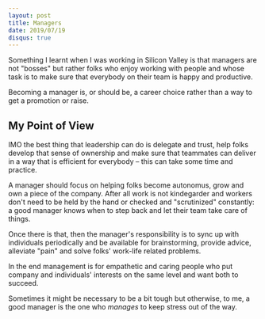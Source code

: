 ```yaml
---
layout: post
title: Managers
date: 2019/07/19
disqus: true
---
```


Something I learnt when I was working in Silicon Valley is that managers are not "bosses" but rather folks who enjoy working with people and whose task is to make sure that everybody on their team is happy and productive.

Becoming a manager is, or should be, a career choice rather than a way to get a promotion or raise.

## My Point of View

IMO the best thing that leadership can do is delegate and trust, help folks develop that sense of ownership and make sure that teammates can deliver in a way that is efficient for everybody – this can take some time and practice.

A manager should focus on helping folks become autonomus, grow and own a piece of the company. After all work is not kindegarder and workers don't need to be held by the hand or checked and "scrutinized" constantly: a good manager knows when to step back and let their team take care of things.

Once there is that, then the manager's responsibility is to sync up with individuals periodically and be available for brainstorming, provide advice, alleviate "pain" and solve folks' work-life related problems.

In the end management is for empathetic and caring people who put company and individuals' interests on the same level and want both to succeed.

Sometimes it might be necessary to be a bit tough but otherwise, to me, a good manager is the one who _manages_ to keep stress out of the way.
